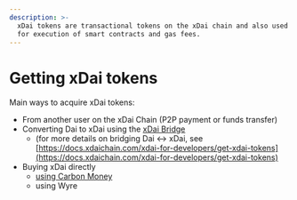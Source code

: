 ```yaml
---
description: >-
  xDai tokens are transactional tokens on the xDai chain and also used to pay
  for execution of smart contracts and gas fees.
---
```


# Getting xDai tokens

Main ways to acquire xDai tokens:

* From another user on the xDai Chain \(P2P payment or funds transfer\)
* Converting Dai to xDai using the [xDai Bridge](https://dai-bridge.poa.network/) 
  * \(for more details on bridging Dai &lt;-&gt; xDai, see [https://docs.xdaichain.com/xdai-for-developers/get-xdai-tokens](https://docs.xdaichain.com/xdai-for-developers/get-xdai-tokens)
* Buying xDai directly
  * [using Carbon Money](buying-xdai-with-carbon/)
  * using Wyre



